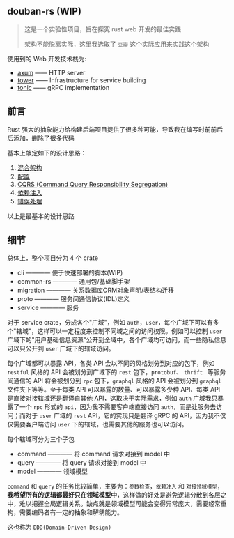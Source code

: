 ## douban-rs (WIP) 

> 这是一个实验性项目，旨在探究 rust web 开发的最佳实践
> 
> 架构不能脱离实际，这里我选取了 `豆瓣` 这个实际应用来实践这个架构
>

使用到的 Web 开发技术栈为:

- [axum](https://github.com/tokio-rs/axum) —— HTTP server
- [tower](https://github.com/tower-rs/tower) —— Infrastructure for service building
- [tonic](https://github.com/hyperium/tonic) —— gRPC implementation

## 前言

Rust 强大的抽象能力给构建后端项目提供了很多种可能，导致我在编写时前前后后添加，删除了很多代码

基本上敲定如下的设计思路：

1. [混合架构](./design-pattern/混合架构.md)
1. [配置](./design-pattern/配置.md)
2. [CQRS (Command Query Responsibility Segregation)](./design-pattern/CQRS.md)
3. [依赖注入](./design-pattern/依赖注入.md)
4. [错误处理](./design-pattern/错误处理.md)

以上是最基本的设计思路

## 细节

总体上，整个项目分为 4 个 crate 

- cli           ———— 便于快速部署的脚本(WIP)
- common-rs     ———— 通用包/基础脚手架
- migration     ———— 关系数据库ORM对象声明/表结构迁移
- proto         ———— 服务间通信协议(IDL)定义
- service       ———— 服务

对于 service crate，分成各个"广域"，例如 `auth`，`user`，每个广域下可以有多个"辖域"，这样可以一定程度来控制不同域之间的访问权限。例如可以控制 `user` 广域下的"用户基础信息资源"公开到全域中，各个广域均可访问，而一些隐私信息可以只公开到 `user` 广域下的辖域访问。

每个广域都可以暴露 API，各类 API 会以不同的风格划分到对应的包下，例如 `restful` 风格的 API 会被划分到广域下的 `rest` 包下，`protobuf`、 `thrift ` 等服务间通信的 API 将会被划分到 `rpc` 包下，`graphql` 风格的 API 会被划分到 `graphql` 文件夹下等等。至于每类 API 可以暴露的数量、可以暴露多少种 API、每类 API 是直接对接辖域还是翻译自其他 API，这取决于实际需求，例如 `auth` 广域我只暴露了一个 `rpc` 形式的 `api`，因为我不需要客户端直接访问 `auth`，而是让服务去访问；而对于 `user` 广域的 `rest` API，它的实现只是翻译 gRPC 的 API，因为我不仅仅需要客户端访问 `user` 下的辖域，也需要其他的服务也可以访问。

每个辖域可分为三个子包

- command    ———— 将 command 请求对接到 model 中
- query    ———— 将 query 请求对接到 model 中
- model    ———— 领域模型

`command` 和 `query` 的任务比较简单，主要为：`参数检查`，`依赖注入` 和 `对接领域模型`，**我希望所有的逻辑都最好只在领域模型中**，这样做的好处是避免逻辑分散到各层之中，难以把握全局逻辑关系。缺点就是领域模型可能会变得异常庞大，需要经常重构，需要编码者有一定的抽象和解耦能力。

这也称为 `DDD(Domain-Driven Design)`

